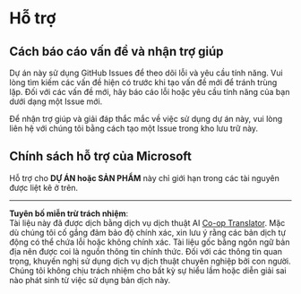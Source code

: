 <!--
CO_OP_TRANSLATOR_METADATA:
{
  "original_hash": "cd89329575372232e59605f7a08ae0df",
  "translation_date": "2025-08-27T20:32:57+00:00",
  "source_file": "SUPPORT.md",
  "language_code": "vi"
}
-->
# Hỗ trợ

## Cách báo cáo vấn đề và nhận trợ giúp  

Dự án này sử dụng GitHub Issues để theo dõi lỗi và yêu cầu tính năng. Vui lòng tìm kiếm các vấn đề hiện có trước khi tạo vấn đề mới để tránh trùng lặp. Đối với các vấn đề mới, hãy báo cáo lỗi hoặc yêu cầu tính năng của bạn dưới dạng một Issue mới.

Để nhận trợ giúp và giải đáp thắc mắc về việc sử dụng dự án này, vui lòng liên hệ với chúng tôi bằng cách tạo một Issue trong kho lưu trữ này.

## Chính sách hỗ trợ của Microsoft  

Hỗ trợ cho **DỰ ÁN hoặc SẢN PHẨM** này chỉ giới hạn trong các tài nguyên được liệt kê ở trên.

---

**Tuyên bố miễn trừ trách nhiệm**:  
Tài liệu này đã được dịch bằng dịch vụ dịch thuật AI [Co-op Translator](https://github.com/Azure/co-op-translator). Mặc dù chúng tôi cố gắng đảm bảo độ chính xác, xin lưu ý rằng các bản dịch tự động có thể chứa lỗi hoặc không chính xác. Tài liệu gốc bằng ngôn ngữ bản địa nên được coi là nguồn thông tin chính thức. Đối với các thông tin quan trọng, khuyến nghị sử dụng dịch vụ dịch thuật chuyên nghiệp bởi con người. Chúng tôi không chịu trách nhiệm cho bất kỳ sự hiểu lầm hoặc diễn giải sai nào phát sinh từ việc sử dụng bản dịch này.